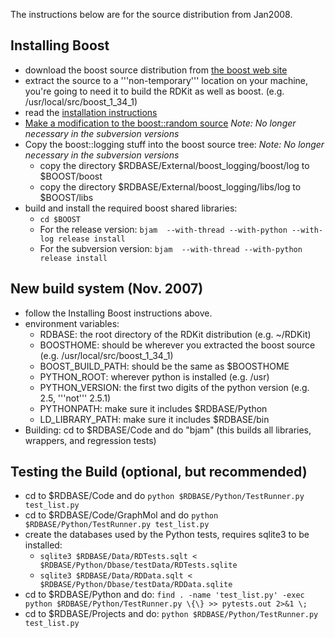 The instructions below are for the source distribution from Jan2008.

## Installing Boost ##
  * download the boost source distribution from [the boost web site](http://www.boost.org)
  * extract the source to a '''non-temporary''' location on your machine, you're going to need it to build the RDKit as well as boost. (e.g. /usr/local/src/boost\_1\_34\_1)
  * read the [installation instructions](http://www.boost.org/more/getting_started/unix-variants.html)
  * [Make a modification to the boost::random source](http://sourceforge.net/mailarchive/forum.php?thread_name=60825b0f0612142119k383e61bah54c85e8ff60fca80%40mail.gmail.com&forum_name=rdkit-devel) _Note: No longer necessary in the subversion versions_
  * Copy the boost::logging stuff into the boost source tree: _Note: No longer necessary in the subversion versions_
    * copy the directory $RDBASE/External/boost\_logging/boost/log to $BOOST/boost
    * copy the directory $RDBASE/External/boost\_logging/libs/log to $BOOST/libs
  * build and install the required boost shared libraries:
    * `cd $BOOST`
    * For the release version: `bjam  --with-thread --with-python --with-log release install`
    * For the subversion version: `bjam  --with-thread --with-python release install`


## New build system (Nov. 2007) ##
  * follow the Installing Boost instructions above.
  * environment variables:
    * RDBASE: the root directory of the RDKit distribution (e.g. ~/RDKit)
    * BOOSTHOME: should be wherever you extracted the boost source (e.g. /usr/local/src/boost\_1\_34\_1)
    * BOOST\_BUILD\_PATH: should be the same as $BOOSTHOME
    * PYTHON\_ROOT: wherever python is installed (e.g. /usr)
    * PYTHON\_VERSION: the first two digits of the python version (e.g. 2.5, '''not''' 2.5.1)
    * PYTHONPATH: make sure it includes $RDBASE/Python
    * LD\_LIBRARY\_PATH: make sure it includes $RDBASE/bin
  * Building: cd to $RDBASE/Code and do "bjam" (this builds all libraries, wrappers, and regression tests)

## Testing the Build (optional, but recommended) ##
  * cd to $RDBASE/Code and do `python $RDBASE/Python/TestRunner.py test_list.py`
  * cd to $RDBASE/Code/GraphMol and do `python $RDBASE/Python/TestRunner.py test_list.py`
  * create the databases used by the Python tests, requires sqlite3 to be installed:
    * `sqlite3 $RDBASE/Data/RDTests.sqlt < $RDBASE/Python/Dbase/testData/RDTests.sqlite`
    * `sqlite3 $RDBASE/Data/RDData.sqlt < $RDBASE/Python/Dbase/testData/RDData.sqlite`
  * cd to $RDBASE/Python and do: `find . -name 'test_list.py' -exec python $RDBASE/Python/TestRunner.py \{\} >> pytests.out 2>&1 \;`
  * cd to $RDBASE/Projects and do: `python $RDBASE/Python/TestRunner.py test_list.py`